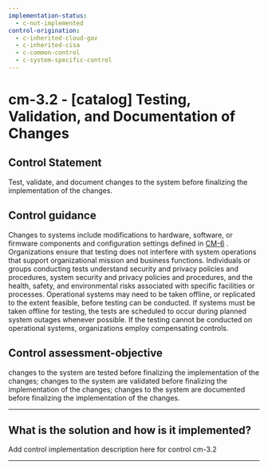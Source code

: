 ```yaml
---
implementation-status:
  - c-not-implemented
control-origination:
  - c-inherited-cloud-gov
  - c-inherited-cisa
  - c-common-control
  - c-system-specific-control
---
```


# cm-3.2 - \[catalog\] Testing, Validation, and Documentation of Changes

## Control Statement

Test, validate, and document changes to the system before finalizing the implementation of the changes.

## Control guidance

Changes to systems include modifications to hardware, software, or firmware components and configuration settings defined in [CM-6](#cm-6) . Organizations ensure that testing does not interfere with system operations that support organizational mission and business functions. Individuals or groups conducting tests understand security and privacy policies and procedures, system security and privacy policies and procedures, and the health, safety, and environmental risks associated with specific facilities or processes. Operational systems may need to be taken offline, or replicated to the extent feasible, before testing can be conducted. If systems must be taken offline for testing, the tests are scheduled to occur during planned system outages whenever possible. If the testing cannot be conducted on operational systems, organizations employ compensating controls.

## Control assessment-objective

changes to the system are tested before finalizing the implementation of the changes;
changes to the system are validated before finalizing the implementation of the changes;
changes to the system are documented before finalizing the implementation of the changes.

______________________________________________________________________

## What is the solution and how is it implemented?

Add control implementation description here for control cm-3.2

______________________________________________________________________
